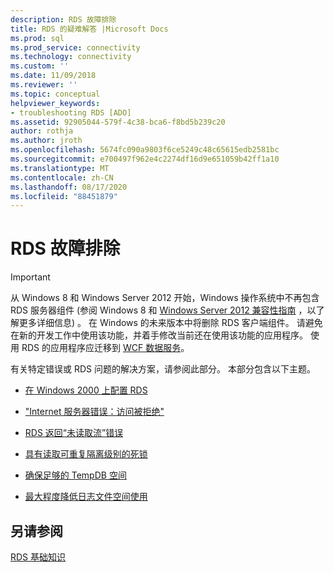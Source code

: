 ```yaml
---
description: RDS 故障排除
title: RDS 的疑难解答 |Microsoft Docs
ms.prod: sql
ms.prod_service: connectivity
ms.technology: connectivity
ms.custom: ''
ms.date: 11/09/2018
ms.reviewer: ''
ms.topic: conceptual
helpviewer_keywords:
- troubleshooting RDS [ADO]
ms.assetid: 92905044-579f-4c38-bca6-f8bd5b239c20
author: rothja
ms.author: jroth
ms.openlocfilehash: 5674fc090a9803f6ce5249c48c65615edb2581bc
ms.sourcegitcommit: e700497f962e4c2274df16d9e651059b42ff1a10
ms.translationtype: MT
ms.contentlocale: zh-CN
ms.lasthandoff: 08/17/2020
ms.locfileid: "88451879"
---
```

# <a name="troubleshooting-rds"></a>RDS 故障排除
> [!IMPORTANT]
>  从 Windows 8 和 Windows Server 2012 开始，Windows 操作系统中不再包含 RDS 服务器组件 (参阅 Windows 8 和 [Windows Server 2012 兼容性指南](https://www.microsoft.com/download/details.aspx?id=27416) ，以了解更多详细信息) 。 在 Windows 的未来版本中将删除 RDS 客户端组件。 请避免在新的开发工作中使用该功能，并着手修改当前还在使用该功能的应用程序。 使用 RDS 的应用程序应迁移到 [WCF 数据服务](https://go.microsoft.com/fwlink/?LinkId=199565)。  
  
 有关特定错误或 RDS 问题的解决方案，请参阅此部分。 本部分包含以下主题。  
  
-   [在 Windows 2000 上配置 RDS](../../../ado/guide/remote-data-service/configuring-rds-on-windows-2000.md)  
  
-   ["Internet 服务器错误：访问被拒绝"](../../../ado/guide/remote-data-service/internet-server-error-access-denied.md)  
  
-   [RDS 返回“未读取流”错误](../../../ado/guide/remote-data-service/rds-returns-stream-not-read-error.md)  
  
-   [具有读取可重复隔离级别的死锁](../../../ado/guide/remote-data-service/deadlocks-with-read-repeatable-isolation-level.md)  
  
-   [确保足够的 TempDB 空间](../../../ado/guide/remote-data-service/ensuring-sufficient-tempdb-space.md)  
  
-   [最大程度降低日志文件空间使用](../../../ado/guide/remote-data-service/minimizing-log-file-space-usage.md)  
  
## <a name="see-also"></a>另请参阅  
 [RDS 基础知识](../../../ado/guide/remote-data-service/rds-fundamentals.md)


